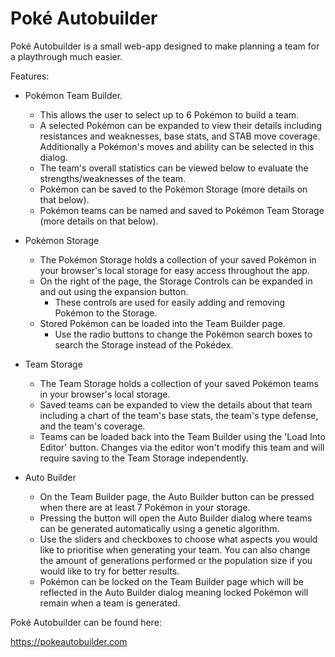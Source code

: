 # Poké Autobuilder

Poké Autobuilder is a small web-app designed to make planning a team for a playthrough much easier.

Features:
- Pokémon Team Builder.

  - This allows the user to select up to 6 Pokémon to build a team.
  - A selected Pokémon can be expanded to view their details including resistances and weaknesses, base stats, and STAB move coverage. Additionally a Pokémon's moves and ability can be selected in this dialog.
  - The team's overall statistics can be viewed below to evaluate the strengths/weaknesses of the team.
  - Pokémon can be saved to the Pokémon Storage (more details on that below).
  - Pokémon teams can be named and saved to Pokémon Team Storage (more details on that below).

- Pokémon Storage
  
  - The Pokémon Storage holds a collection of your saved Pokémon in your browser's local storage for easy access throughout the app.
  - On the right of the page, the Storage Controls can be expanded in and out using the expansion button.
      - These controls are used for easily adding and removing Pokémon to the Storage.
  - Stored Pokémon can be loaded into the Team Builder page.
      - Use the radio buttons to change the Pokémon search boxes to search the Storage instead of the Pokédex.

- Team Storage

    - The Team Storage holds a collection of your saved Pokémon teams in your browser's local storage.
    - Saved teams can be expanded to view the details about that team including a chart of the team's base stats, the team's type defense, and the team's coverage.
    - Teams can be loaded back into the Team Builder using the 'Load Into Editor' button. Changes via the editor won't modify this team and will require saving to the Team Storage independently.
 
- Auto Builder

    - On the Team Builder page, the Auto Builder button can be pressed when there are at least 7 Pokémon in your storage.
    - Pressing the button will open the Auto Builder dialog where teams can be generated automatically using a genetic algorithm.
    - Use the sliders and checkboxes to choose what aspects you would like to prioritise when generating your team. You can also change the amount of generations performed or the population size if you would like to try for better results.
    - Pokémon can be locked on the Team Builder page which will be reflected in the Auto Builder dialog meaning locked Pokémon will remain when a team is generated.


Poké Autobuilder can be found here:

https://pokeautobuilder.com
